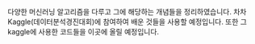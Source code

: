 다양한 머신러닝 알고리즘을 다루고 그에 해당하는 개념들을 정리하였습니다. 차차 Kaggle(데이터분석경진대회)에 참여하여 배운 것들을 사용할 예정입니다. 또한 그 kaggle에 사용한 코드들을 이곳에 올릴 예정입니다.
